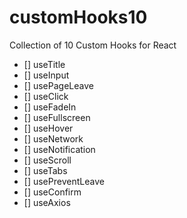# customHooks10

Collection of 10 Custom Hooks for React

- [] useTitle
- [] useInput
- [] usePageLeave
- [] useClick
- [] useFadeIn
- [] useFullscreen
- [] useHover
- [] useNetwork
- [] useNotification
- [] useScroll
- [] useTabs
- [] usePreventLeave
- [] useConfirm
- [] useAxios
